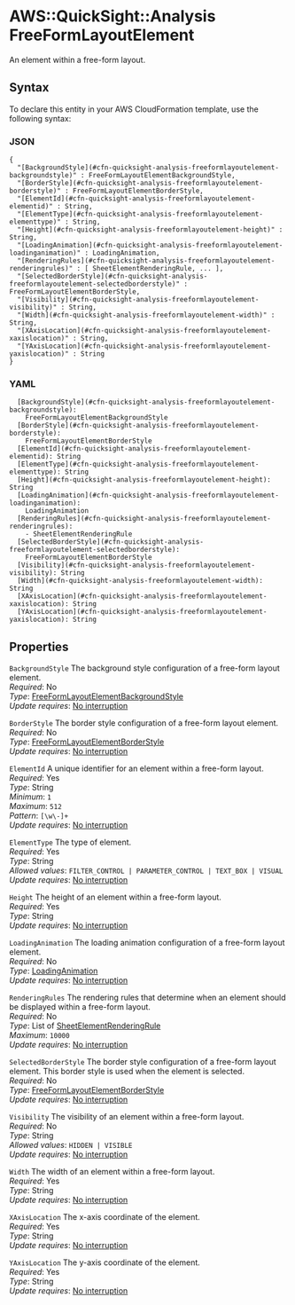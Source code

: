 # AWS::QuickSight::Analysis FreeFormLayoutElement<a name="aws-properties-quicksight-analysis-freeformlayoutelement"></a>

An element within a free\-form layout\.

## Syntax<a name="aws-properties-quicksight-analysis-freeformlayoutelement-syntax"></a>

To declare this entity in your AWS CloudFormation template, use the following syntax:

### JSON<a name="aws-properties-quicksight-analysis-freeformlayoutelement-syntax.json"></a>

```
{
  "[BackgroundStyle](#cfn-quicksight-analysis-freeformlayoutelement-backgroundstyle)" : FreeFormLayoutElementBackgroundStyle,
  "[BorderStyle](#cfn-quicksight-analysis-freeformlayoutelement-borderstyle)" : FreeFormLayoutElementBorderStyle,
  "[ElementId](#cfn-quicksight-analysis-freeformlayoutelement-elementid)" : String,
  "[ElementType](#cfn-quicksight-analysis-freeformlayoutelement-elementtype)" : String,
  "[Height](#cfn-quicksight-analysis-freeformlayoutelement-height)" : String,
  "[LoadingAnimation](#cfn-quicksight-analysis-freeformlayoutelement-loadinganimation)" : LoadingAnimation,
  "[RenderingRules](#cfn-quicksight-analysis-freeformlayoutelement-renderingrules)" : [ SheetElementRenderingRule, ... ],
  "[SelectedBorderStyle](#cfn-quicksight-analysis-freeformlayoutelement-selectedborderstyle)" : FreeFormLayoutElementBorderStyle,
  "[Visibility](#cfn-quicksight-analysis-freeformlayoutelement-visibility)" : String,
  "[Width](#cfn-quicksight-analysis-freeformlayoutelement-width)" : String,
  "[XAxisLocation](#cfn-quicksight-analysis-freeformlayoutelement-xaxislocation)" : String,
  "[YAxisLocation](#cfn-quicksight-analysis-freeformlayoutelement-yaxislocation)" : String
}
```

### YAML<a name="aws-properties-quicksight-analysis-freeformlayoutelement-syntax.yaml"></a>

```
  [BackgroundStyle](#cfn-quicksight-analysis-freeformlayoutelement-backgroundstyle): 
    FreeFormLayoutElementBackgroundStyle
  [BorderStyle](#cfn-quicksight-analysis-freeformlayoutelement-borderstyle): 
    FreeFormLayoutElementBorderStyle
  [ElementId](#cfn-quicksight-analysis-freeformlayoutelement-elementid): String
  [ElementType](#cfn-quicksight-analysis-freeformlayoutelement-elementtype): String
  [Height](#cfn-quicksight-analysis-freeformlayoutelement-height): String
  [LoadingAnimation](#cfn-quicksight-analysis-freeformlayoutelement-loadinganimation): 
    LoadingAnimation
  [RenderingRules](#cfn-quicksight-analysis-freeformlayoutelement-renderingrules): 
    - SheetElementRenderingRule
  [SelectedBorderStyle](#cfn-quicksight-analysis-freeformlayoutelement-selectedborderstyle): 
    FreeFormLayoutElementBorderStyle
  [Visibility](#cfn-quicksight-analysis-freeformlayoutelement-visibility): String
  [Width](#cfn-quicksight-analysis-freeformlayoutelement-width): String
  [XAxisLocation](#cfn-quicksight-analysis-freeformlayoutelement-xaxislocation): String
  [YAxisLocation](#cfn-quicksight-analysis-freeformlayoutelement-yaxislocation): String
```

## Properties<a name="aws-properties-quicksight-analysis-freeformlayoutelement-properties"></a>

`BackgroundStyle`  <a name="cfn-quicksight-analysis-freeformlayoutelement-backgroundstyle"></a>
The background style configuration of a free\-form layout element\.  
*Required*: No  
*Type*: [FreeFormLayoutElementBackgroundStyle](aws-properties-quicksight-analysis-freeformlayoutelementbackgroundstyle.md)  
*Update requires*: [No interruption](https://docs.aws.amazon.com/AWSCloudFormation/latest/UserGuide/using-cfn-updating-stacks-update-behaviors.html#update-no-interrupt)

`BorderStyle`  <a name="cfn-quicksight-analysis-freeformlayoutelement-borderstyle"></a>
The border style configuration of a free\-form layout element\.  
*Required*: No  
*Type*: [FreeFormLayoutElementBorderStyle](aws-properties-quicksight-analysis-freeformlayoutelementborderstyle.md)  
*Update requires*: [No interruption](https://docs.aws.amazon.com/AWSCloudFormation/latest/UserGuide/using-cfn-updating-stacks-update-behaviors.html#update-no-interrupt)

`ElementId`  <a name="cfn-quicksight-analysis-freeformlayoutelement-elementid"></a>
A unique identifier for an element within a free\-form layout\.  
*Required*: Yes  
*Type*: String  
*Minimum*: `1`  
*Maximum*: `512`  
*Pattern*: `[\w\-]+`  
*Update requires*: [No interruption](https://docs.aws.amazon.com/AWSCloudFormation/latest/UserGuide/using-cfn-updating-stacks-update-behaviors.html#update-no-interrupt)

`ElementType`  <a name="cfn-quicksight-analysis-freeformlayoutelement-elementtype"></a>
The type of element\.  
*Required*: Yes  
*Type*: String  
*Allowed values*: `FILTER_CONTROL | PARAMETER_CONTROL | TEXT_BOX | VISUAL`  
*Update requires*: [No interruption](https://docs.aws.amazon.com/AWSCloudFormation/latest/UserGuide/using-cfn-updating-stacks-update-behaviors.html#update-no-interrupt)

`Height`  <a name="cfn-quicksight-analysis-freeformlayoutelement-height"></a>
The height of an element within a free\-form layout\.  
*Required*: Yes  
*Type*: String  
*Update requires*: [No interruption](https://docs.aws.amazon.com/AWSCloudFormation/latest/UserGuide/using-cfn-updating-stacks-update-behaviors.html#update-no-interrupt)

`LoadingAnimation`  <a name="cfn-quicksight-analysis-freeformlayoutelement-loadinganimation"></a>
The loading animation configuration of a free\-form layout element\.  
*Required*: No  
*Type*: [LoadingAnimation](aws-properties-quicksight-analysis-loadinganimation.md)  
*Update requires*: [No interruption](https://docs.aws.amazon.com/AWSCloudFormation/latest/UserGuide/using-cfn-updating-stacks-update-behaviors.html#update-no-interrupt)

`RenderingRules`  <a name="cfn-quicksight-analysis-freeformlayoutelement-renderingrules"></a>
The rendering rules that determine when an element should be displayed within a free\-form layout\.  
*Required*: No  
*Type*: List of [SheetElementRenderingRule](aws-properties-quicksight-analysis-sheetelementrenderingrule.md)  
*Maximum*: `10000`  
*Update requires*: [No interruption](https://docs.aws.amazon.com/AWSCloudFormation/latest/UserGuide/using-cfn-updating-stacks-update-behaviors.html#update-no-interrupt)

`SelectedBorderStyle`  <a name="cfn-quicksight-analysis-freeformlayoutelement-selectedborderstyle"></a>
The border style configuration of a free\-form layout element\. This border style is used when the element is selected\.  
*Required*: No  
*Type*: [FreeFormLayoutElementBorderStyle](aws-properties-quicksight-analysis-freeformlayoutelementborderstyle.md)  
*Update requires*: [No interruption](https://docs.aws.amazon.com/AWSCloudFormation/latest/UserGuide/using-cfn-updating-stacks-update-behaviors.html#update-no-interrupt)

`Visibility`  <a name="cfn-quicksight-analysis-freeformlayoutelement-visibility"></a>
The visibility of an element within a free\-form layout\.  
*Required*: No  
*Type*: String  
*Allowed values*: `HIDDEN | VISIBLE`  
*Update requires*: [No interruption](https://docs.aws.amazon.com/AWSCloudFormation/latest/UserGuide/using-cfn-updating-stacks-update-behaviors.html#update-no-interrupt)

`Width`  <a name="cfn-quicksight-analysis-freeformlayoutelement-width"></a>
The width of an element within a free\-form layout\.  
*Required*: Yes  
*Type*: String  
*Update requires*: [No interruption](https://docs.aws.amazon.com/AWSCloudFormation/latest/UserGuide/using-cfn-updating-stacks-update-behaviors.html#update-no-interrupt)

`XAxisLocation`  <a name="cfn-quicksight-analysis-freeformlayoutelement-xaxislocation"></a>
The x\-axis coordinate of the element\.  
*Required*: Yes  
*Type*: String  
*Update requires*: [No interruption](https://docs.aws.amazon.com/AWSCloudFormation/latest/UserGuide/using-cfn-updating-stacks-update-behaviors.html#update-no-interrupt)

`YAxisLocation`  <a name="cfn-quicksight-analysis-freeformlayoutelement-yaxislocation"></a>
The y\-axis coordinate of the element\.  
*Required*: Yes  
*Type*: String  
*Update requires*: [No interruption](https://docs.aws.amazon.com/AWSCloudFormation/latest/UserGuide/using-cfn-updating-stacks-update-behaviors.html#update-no-interrupt)